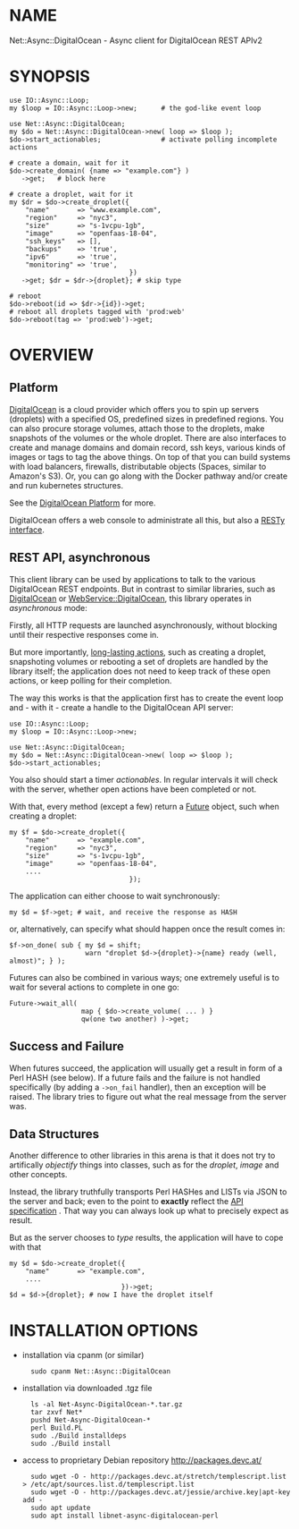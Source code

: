 # NAME

Net::Async::DigitalOcean - Async client for DigitalOcean REST APIv2

# SYNOPSIS

    use IO::Async::Loop;
    my $loop = IO::Async::Loop->new;      # the god-like event loop

    use Net::Async::DigitalOcean;
    my $do = Net::Async::DigitalOcean->new( loop => $loop );
    $do->start_actionables;               # activate polling incomplete actions

    # create a domain, wait for it
    $do->create_domain( {name => "example.com"} )
       ->get;   # block here

    # create a droplet, wait for it
    my $dr = $do->create_droplet({
        "name"       => "www.example.com",
        "region"     => "nyc3",
        "size"       => "s-1vcpu-1gb",
        "image"      => "openfaas-18-04",
        "ssh_keys"   => [],
        "backups"    => 'true',
        "ipv6"       => 'true',
        "monitoring" => 'true',
                                  })
       ->get; $dr = $dr->{droplet}; # skip type

    # reboot
    $do->reboot(id => $dr->{id})->get;
    # reboot all droplets tagged with 'prod:web'
    $do->reboot(tag => 'prod:web')->get;

    

# OVERVIEW

## Platform

[DigitalOcean](https://www.digitalocean.com/) is a cloud provider which offers you to spin up
servers (droplets) with a specified OS, predefined sizes in predefined regions. You can also procure
storage volumes, attach those to the droplets, make snapshots of the volumes or the whole
droplet. There are also interfaces to create and manage domains and domain record, ssh keys, various
kinds of images or tags to tag the above things. On top of that you can build systems with load
balancers, firewalls, distributable objects (Spaces, similar to Amazon's S3). Or, you can go along
with the Docker pathway and/or create and run kubernetes structures.

See the [DigitalOcean Platform](https://docs.digitalocean.com/products/platform/) for more.

DigitalOcean offers a web console to administrate all this, but also a
[RESTy interface](https://docs.digitalocean.com/reference/api/).

## REST API, asynchronous

This client library can be used by applications to talk to the various DigitalOcean REST endpoints. But in contrast
to similar libraries, such as [DigitalOcean](https://metacpan.org/pod/DigitalOcean) or [WebService::DigitalOcean](https://metacpan.org/pod/WebService::DigitalOcean), this library operates in _asynchronous_ mode:

Firstly, all HTTP requests are launched asynchronously, without blocking until their respective responses come in.

But more importantly, [long-lasting actions](https://www.digitalocean.com/community/tutorials/how-to-use-and-understand-action-objects-and-the-digitalocean-api), 
such as creating a droplet, snapshoting volumes or rebooting a set of droplets are handled by the
library itself; the application does not need to keep track of these open actions, or keep polling
for their completion.

The way this works is that the application first has to create the event loop and - with it -
create a handle to the DigitalOcean API server:

    use IO::Async::Loop;
    my $loop = IO::Async::Loop->new;

    use Net::Async::DigitalOcean;
    my $do = Net::Async::DigitalOcean->new( loop => $loop );
    $do->start_actionables;

You also should start a timer _actionables_. In regular intervals it will check with the
server, whether open actions have been completed or not.

With that, every method (except a few) return a [Future](https://metacpan.org/pod/Future) object, such when creating
a droplet:

    my $f = $do->create_droplet({
        "name"       => "example.com",
        "region"     => "nyc3",
        "size"       => "s-1vcpu-1gb",
        "image"      => "openfaas-18-04",
        ....
                                  });

The application can either choose to wait synchronously:

    my $d = $f->get; # wait, and receive the response as HASH

or, alternatively, can specify what should happen once the result comes in:

    $f->on_done( sub { my $d = shift;
                       warn "droplet $d->{droplet}->{name} ready (well, almost)"; } );

Futures can also be combined in various ways; one extremely useful is to wait for several actions to
complete in one go:

    Future->wait_all(
                      map { $do->create_volume( ... ) }
                      qw(one two another) )->get;

## Success and Failure

When futures succeed, the application will usually get a result in form of a Perl HASH (see below). If
a future fails and the failure is not handled specifically (by adding a `->on_fail` handler),
then an exception will be raised. The library tries to figure out what the real message from the
server was.

## Data Structures

Another difference to other libraries in this arena is that it does not try to artifically
_objectify_ things into classes, such as for the _droplet_, _image_ and other concepts.

Instead, the library truthfully transports Perl HASHes and LISTs via JSON to the server and back;
even to the point to **exactly** reflect the [API specification](https://developers.digitalocean.com/documentation/v2/) .
That way you can always look up what to precisely expect as result.

But as the server chooses to _type_ results, the application will have to cope with that

    my $d = $do->create_droplet({
        "name"       => "example.com",
        ....
                                })->get;
    $d = $d->{droplet}; # now I have the droplet itself

# INSTALLATION OPTIONS

- installation via cpanm (or similar)

        sudo cpanm Net::Async::DigitalOcean

- installation via downloaded .tgz file

        ls -al Net-Async-DigitalOcean-*.tar.gz
        tar zxvf Net*
        pushd Net-Async-DigitalOcean-*
        perl Build.PL
        sudo ./Build installdeps
        sudo ./Build install

- access to proprietary Debian repository http://packages.devc.at/

        sudo wget -O - http://packages.devc.at/stretch/templescript.list > /etc/apt/sources.list.d/templescript.list
        sudo wget -O - http://packages.devc.at/jessie/archive.key|apt-key add -
        sudo apt update
        sudo apt install libnet-async-digitalocean-perl
